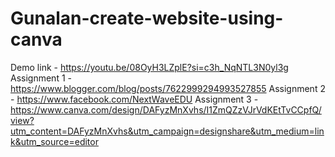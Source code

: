 # Gunalan-create-website-using-canva
Demo link - https://youtu.be/08OyH3LZplE?si=c3h_NqNTL3N0yl3g
Assignment 1 - https://www.blogger.com/blog/posts/7622999294993527855
Assignment 2 - https://www.facebook.com/NextWaveEDU
Assignment 3 - https://www.canva.com/design/DAFyzMnXvhs/I1ZmQZzVJrVdKEtTvCCpfQ/view?utm_content=DAFyzMnXvhs&utm_campaign=designshare&utm_medium=link&utm_source=editor
